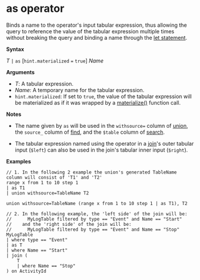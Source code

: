 # as operator

Binds a name to the operator's input tabular expression, thus allowing the query
to reference the value of the tabular expression multiple times without breaking
the query and binding a name through the [let statement](letstatement.md).

**Syntax**

*T* `|` `as` [`hint.materialized` `=` `true`] *Name*

**Arguments**

* *T*: A tabular expression.
* *Name*: A temporary name for the tabular expression.
* `hint.materialized`: If set to `true`, the value of the tabular expression will be
  materialized as if it was wrapped by a [materialize()](./materializefunction.md) function
  call.

**Notes**

* The name given by `as` will be used in the `withsource=` column of [union](./unionoperator.md),
  the `source_` column of [find](./findoperator.md),
  and the `$table` column of [search](./searchoperator.md).

* The tabular expression named using the operator in a [join](./joinoperator.md)'s
  outer tabular input (`$left`) can also be used in the join's tabular inner input
  (`$right`).

**Examples**

<!-- csl -->

```
// 1. In the following 2 example the union's generated TableName column will consist of 'T1' and 'T2'
range x from 1 to 10 step 1 
| as T1 
| union withsource=TableName T2

union withsource=TableName (range x from 1 to 10 step 1 | as T1), T2

// 2. In the following example, the 'left side' of the join will be: 
//      MyLogTable filtered by type == "Event" and Name == "Start"
//    and the 'right side' of the join will be: 
//      MyLogTable filtered by type == "Event" and Name == "Stop"
MyLogTable  
| where type == "Event"
| as T
| where Name == "Start"
| join (
    T
    | where Name == "Stop"
) on ActivityId
```
